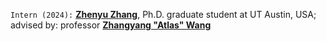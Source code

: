 `Intern (2024):` <a target="_blank" href="https://zhenyu.gallery/"><b>Zhenyu Zhang</b></a>, 
Ph.D. graduate student at UT Austin, USA;
advised by: professor <a target="_blank" href="https://vita-group.github.io/"><b>Zhangyang "Atlas" Wang</b></a>  